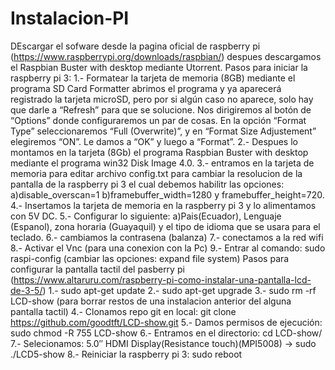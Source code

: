 # Instalacion-PI

DEscargar el sofware desde la pagina oficial de raspberry pi (https://www.raspberrypi.org/downloads/raspbian/) despues descargamos el Raspbian Buster with desktop mediante Utorrent.
Pasos para iniciar la raspberry pi 3:
  1.- Formatear la tarjeta de memoria (8GB) mediante el programa SD Card Formatter abrimos el programa y ya aparecerá registrado la             tarjeta microSD, pero por si algún caso no aparece, solo hay que darle a “Refresh” para que se solucione. Nos dirigiremos al botón         de “Options” donde configuraremos un par de cosas. En la opción “Format Type” seleccionaremos “Full (Overwrite)”, y en “Format Size       Adjustement” elegiremos “ON”. Le damos a “OK” y luego a “Format”.
  2.- Despues lo montamos en la tarjeta (8Gb) el programa Raspbian Buster with desktop mediante el programa win32 Disk Image 4.0.
  3.- entramos en la tarjeta de memoria para editar archivo config.txt para cambiar la resolucion de la pantalla de la raspberry pi 3 el          cual debemos habilitr las opciones: a)disable_overscan=1    b)framebuffer_width=1280 y framebuffer_height=720.
  4.- Insertamos la tarjeta de memoria en la raspberry pi 3 y lo alimentamos con 5V DC.
  5.- Configurar lo siguiente: a)Pais(Ecuador), Lenguaje (Espanol), zona horaria (Guayaquil) y el tipo de idioma que se usara para el teclado.
  6.- cambiamos la contrasena (balanza)
  7.- conectamos a la red wifi
  8.- Activar el Vnc (para una conexion con la Pc)
  9.- Entrar al comando: sudo raspi-config (cambiar las opciones: expand file system)
Pasos para configurar la pantalla tactil del pasberry pi (https://www.altaruru.com/raspberry-pi-como-instalar-una-pantalla-lcd-de-3-5/)
  1.- sudo apt-get update
  2.- sudo apt-get upgrade
  3.- sudo rm -rf LCD-show  (para borrar restos de una instalacion anterior del alguna pantalla tactil)
  4.- Clonamos repo git en local: git clone https://github.com/goodtft/LCD-show.git
  5.- Damos permisos de ejecución: sudo chmod -R 755 LCD-show
  6.- Entramos en el directorio: cd LCD-show/
  7.- Selecionamos: 5.0″ HDMI Display(Resistance touch)(MPI5008) -> sudo ./LCD5-show
  8.- Reiniciar la raspberry pi 3: sudo reboot

  
